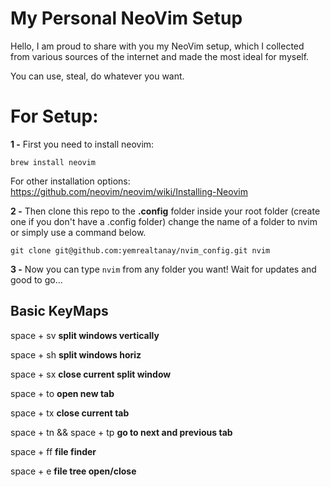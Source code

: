 # My Personal NeoVim Setup

Hello, I am proud to share with you my NeoVim setup, which I collected from various sources of the internet and made the most ideal for myself.

You can use, steal, do whatever you want.


# For Setup:

**1 -** First you need to install neovim:

`brew install neovim`

For other installation options: https://github.com/neovim/neovim/wiki/Installing-Neovim

**2 -** Then clone this repo to the **.config** folder inside your root folder (create one if you don't have a .config folder) change the name of a folder to nvim or simply use a command below.

`git clone git@github.com:yemrealtanay/nvim_config.git nvim`

**3 -** Now you can type `nvim` from any folder you want! Wait for updates and good to go...

## Basic KeyMaps

space + sv **split windows vertically**

space + sh  **split windows horiz**

space + sx **close current split window**

space + to **open new tab**

space + tx **close current tab**

space + tn && space + tp **go to next  and previous tab**

space + ff **file finder** 

space + e **file tree open/close**
